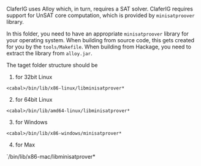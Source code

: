 ClaferIG uses Alloy which, in turn, requires a SAT solver. ClaferIG requires support for UnSAT core computation, which is provided by `minisatproover` library. 

In this folder, you need to have an appropriate `minisatproover` library for your operating system. 
When building from source code, this gets created for you by the `tools/Makefile`.
When building from Hackage, you need to extract the library from `alloy.jar`. 

The taget folder structure should be

1. for 32bit Linux

`<cabal>/bin/lib/x86-linux/libminisatprover*`

2. for 64bit Linux

`<cabal>/bin/lib/amd64-linux/libminisatprover*`

3. for Windows

`<cabal>/bin/lib/x86-windows/minisatprover*`

4. for Max

`<cabal>/bin/lib/x86-mac/libminisatprover*


